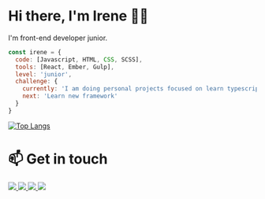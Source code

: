 # Hi there, I'm Irene 👋🏻
I'm front-end developer junior.
```js
const irene = {
  code: [Javascript, HTML, CSS, SCSS],
  tools: [React, Ember, Gulp],
  level: 'junior',
  challenge: {
    currently: 'I am doing personal projects focused on learn typescript',
    next: 'Learn new framework'
  }
}
```
[![Top Langs](https://github-readme-stats.vercel.app/api/top-langs/?username=irene-gomez&layout=compact&theme=algolia)](https://github.com/irene-gomez/github-readme-stats)

# 📫 Get in touch
<p>
  <a href="http://irenegf.com/" target="_blank">
    <img src="https://img.shields.io/badge/portfolio-%239146FF.svg?&style=for-the-badge&logo=web&logoColor=white" />
  </a>
  <a href="mailto:irene@irenegf.com">
    <img src="https://img.shields.io/badge/mail-%23D14836.svg?&style=for-the-badge&logo=gmail&logoColor=white" />
  </a>
  <a href="https://www.linkedin.com/in/irenegf/" target="_blank">
    <img src="https://img.shields.io/badge/linkedin-%230077B5.svg?&style=for-the-badge&logo=linkedin&logoColor=white" />
  </a>
  <a href="https://twitter.com/igf_osiris" target="_blank">
    <img src="https://img.shields.io/badge/twitter-%231DA1F2.svg?&style=for-the-badge&logo=twitter&logoColor=white" />
  </a>
  
</p>



<!--
iconos: https://simpleicons.org/

- [Portfolio](http://irenegf.com/) 🎨
- [Mail](mailto:irene@irenegf.com) ✉️
- [Twitter](https://twitter.com/igf_osiris) 🐦
- [LinkedIn](https://www.linkedin.com/in/irenegf/) 👩🏼‍💻


**irene-gomez/irene-gomez** is a ✨ _special_ ✨ repository because its `README.md` (this file) appears on your GitHub profile.

Here are some ideas to get you started:

- 🔭 I’m currently working on ...
- 🌱 I’m currently learning ...
- 👯 I’m looking to collaborate on ...
- 🤔 I’m looking for help with ...
- 💬 Ask me about ...
- 📫 How to reach me: ...
- 😄 Pronouns: ...
- ⚡ Fun fact: ...
-->
